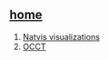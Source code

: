 ## [home](https://gaojiabit.github.io/)
1. [Natvis visualizations](https://docs.microsoft.com/en-us/visualstudio/debugger/create-custom-views-of-native-objects?view=vs-2022)
2. [OCCT](https://dev.opencascade.org/doc/occt-6.7.0/overview/html/user_guides__modeling_algos.html#occt_modalg_10_2)